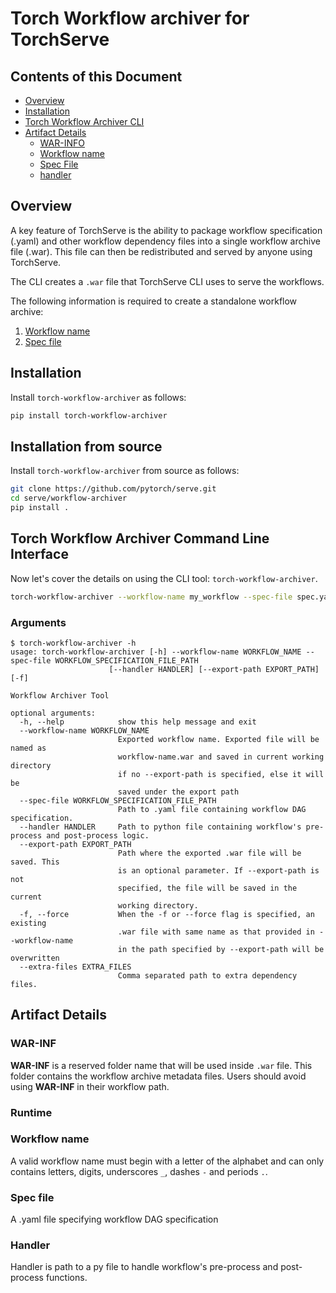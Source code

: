 # Torch Workflow archiver for TorchServe

## Contents of this Document
* [Overview](#overview)
* [Installation](#installation)
* [Torch Workflow Archiver CLI](#torch-workflow-archiver-command-line-interface)
* [Artifact Details](#artifact-details)
    * [WAR-INFO](#war-inf)
    * [Workflow name](#workflow-name)
    * [Spec File](#spec-file)
    * [handler](#handler)

## Overview

A key feature of TorchServe is the ability to package workflow specification (.yaml) and other workflow dependency files into a single workflow archive file (.war). This file can then be redistributed and served by anyone using TorchServe.
 
The CLI creates a `.war` file that TorchServe CLI uses to serve the workflows.

The following information is required to create a standalone workflow archive:
1. [Workflow name](#workflow-name)
2. [Spec file](#spec-file)

## Installation

Install `torch-workflow-archiver` as follows:

```bash
pip install torch-workflow-archiver
```

## Installation from source

Install `torch-workflow-archiver` from source as follows:

```bash
git clone https://github.com/pytorch/serve.git
cd serve/workflow-archiver
pip install .
```

## Torch Workflow Archiver Command Line Interface

Now let's cover the details on using the CLI tool: `torch-workflow-archiver`.

```bash
torch-workflow-archiver --workflow-name my_workflow --spec-file spec.yaml --handler handler.py
```

### Arguments

```
$ torch-workflow-archiver -h
usage: torch-workflow-archiver [-h] --workflow-name WORKFLOW_NAME --spec-file WORKFLOW_SPECIFICATION_FILE_PATH
                      [--handler HANDLER] [--export-path EXPORT_PATH] [-f]

Workflow Archiver Tool

optional arguments:
  -h, --help            show this help message and exit
  --workflow-name WORKFLOW_NAME
                        Exported workflow name. Exported file will be named as
                        workflow-name.war and saved in current working directory
                        if no --export-path is specified, else it will be
                        saved under the export path
  --spec-file WORKFLOW_SPECIFICATION_FILE_PATH
                        Path to .yaml file containing workflow DAG specification.
  --handler HANDLER     Path to python file containing workflow's pre-process and post-process logic.
  --export-path EXPORT_PATH
                        Path where the exported .war file will be saved. This
                        is an optional parameter. If --export-path is not
                        specified, the file will be saved in the current
                        working directory.
  -f, --force           When the -f or --force flag is specified, an existing
                        .war file with same name as that provided in --workflow-name
                        in the path specified by --export-path will be overwritten
  --extra-files EXTRA_FILES
                        Comma separated path to extra dependency files.
```

## Artifact Details

### WAR-INF
**WAR-INF** is a reserved folder name that will be used inside `.war` file. This folder contains the workflow archive metadata files. Users should avoid using **WAR-INF** in their workflow path.

### Runtime

### Workflow name

A valid workflow name must begin with a letter of the alphabet and can only contains letters, digits, underscores `_`, dashes `-` and periods `.`.

### Spec file

A .yaml file specifying workflow DAG specification

### Handler

Handler is path to a py file to handle workflow's pre-process and post-process functions. 
